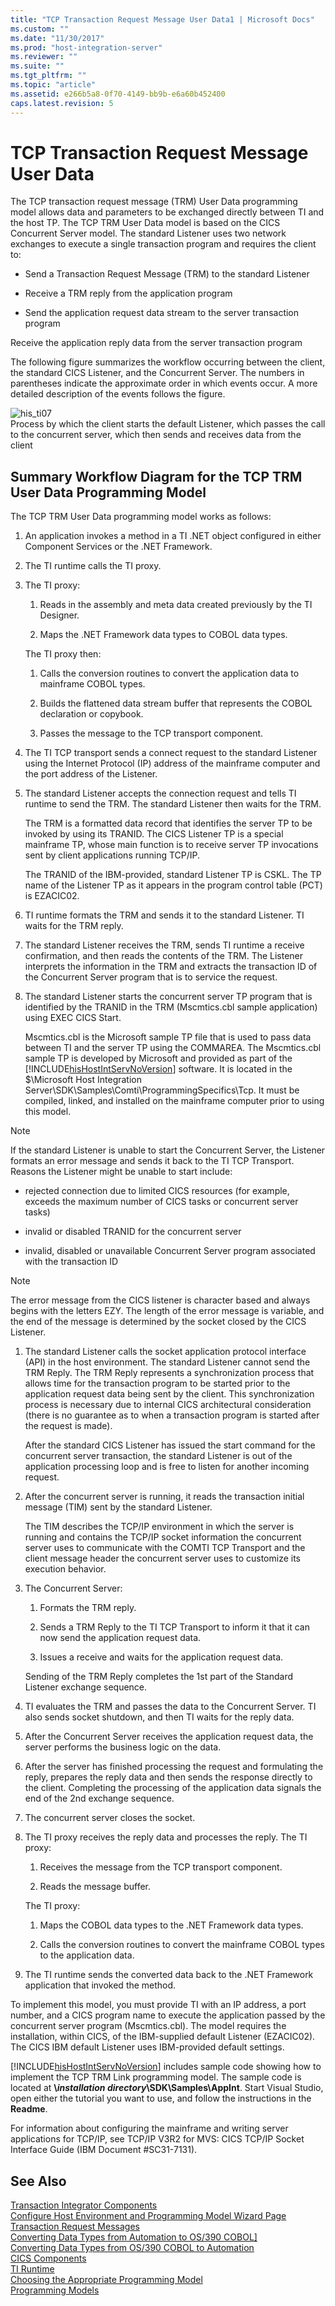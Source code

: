 ```yaml
---
title: "TCP Transaction Request Message User Data1 | Microsoft Docs"
ms.custom: ""
ms.date: "11/30/2017"
ms.prod: "host-integration-server"
ms.reviewer: ""
ms.suite: ""
ms.tgt_pltfrm: ""
ms.topic: "article"
ms.assetid: e266b5a8-0f70-4149-bb9b-e6a60b452400
caps.latest.revision: 5
---
```

# TCP Transaction Request Message User Data
The TCP transaction request message (TRM) User Data programming model allows data and parameters to be exchanged directly between TI and the host TP. The TCP TRM User Data model is based on the CICS Concurrent Server model. The standard Listener uses two network exchanges to execute a single transaction program and requires the client to:  
  
-   Send a Transaction Request Message (TRM) to the standard Listener  
  
-   Receive a TRM reply from the application program  
  
-   Send the application request data stream to the server transaction program  
  
 Receive the application reply data from the server transaction program  
  
 The following figure summarizes the workflow occurring between the client, the standard CICS Listener, and the Concurrent Server. The numbers in parentheses indicate the approximate order in which events occur. A more detailed description of the events follows the figure.  
  
 ![](../core/media/his-ti07.gif "his_ti07")  
Process by which the client starts the default Listener, which passes the call to the concurrent server, which then sends and receives data from the client  
  
## Summary Workflow Diagram for the TCP TRM User Data Programming Model  
 The TCP TRM User Data programming model works as follows:  
  
1.  An application invokes a method in a TI .NET object configured in either Component Services or the .NET Framework.  
  
2.  The TI runtime calls the TI proxy.  
  
3.  The TI proxy:  
  
    1.  Reads in the assembly and meta data created previously by the TI Designer.  
  
    2.  Maps the .NET Framework data types to COBOL data types.  
  
     The TI proxy then:  
  
    1.  Calls the conversion routines to convert the application data to mainframe COBOL types.  
  
    2.  Builds the flattened data stream buffer that represents the COBOL declaration or copybook.  
  
    3.  Passes the message to the TCP transport component.  
  
4.  The TI TCP transport sends a connect request to the standard Listener using the Internet Protocol (IP) address of the mainframe computer and the port address of the Listener.  
  
5.  The standard Listener accepts the connection request and tells TI runtime to send the TRM. The standard Listener then waits for the TRM.  
  
     The TRM is a formatted data record that identifies the server TP to be invoked by using its TRANID. The CICS Listener TP is a special mainframe TP, whose main function is to receive server TP invocations sent by client applications running TCP/IP.  
  
     The TRANID of the IBM-provided, standard Listener TP is CSKL. The TP name of the Listener TP as it appears in the program control table (PCT) is EZACIC02.  
  
6.  TI runtime formats the TRM and sends it to the standard Listener. TI waits for the TRM reply.  
  
7.  The standard Listener receives the TRM, sends TI runtime a receive confirmation, and then reads the contents of the TRM. The Listener interprets the information in the TRM and extracts the transaction ID of the Concurrent Server program that is to service the request.  
  
8.  The standard Listener starts the concurrent server TP program that is identified by the TRANID in the TRM (Mscmtics.cbl sample application) using EXEC CICS Start.  
  
     Mscmtics.cbl is the Microsoft sample TP file that is used to pass data between TI and the server TP using the COMMAREA. The Mscmtics.cbl sample TP is developed by Microsoft and provided as part of the [!INCLUDE[hisHostIntServNoVersion](../includes/hishostintservnoversion-md.md)] software. It is located in the $\Microsoft Host Integration Server\SDK\Samples\Comti\ProgrammingSpecifics\Tcp. It must be compiled, linked, and installed on the mainframe computer prior to using this model.  
  
> [!NOTE]
>  If the standard Listener is unable to start the Concurrent Server, the Listener formats an error message and sends it back to the TI TCP Transport. Reasons the Listener might be unable to start include:  
  
-   rejected connection due to limited CICS resources (for example, exceeds the maximum number of CICS tasks or concurrent server tasks)  
  
-   invalid or disabled TRANID for the concurrent server  
  
-   invalid, disabled or unavailable Concurrent Server program associated with the transaction ID  
  
> [!NOTE]
>  The error message from the CICS listener is character based and always begins with the letters EZY. The length of the error message is variable, and the end of the message is determined by the socket closed by the CICS Listener.  
  
1.  The standard Listener calls the socket application protocol interface (API) in the host environment. The standard Listener cannot send the TRM Reply. The TRM Reply represents a synchronization process that allows time for the transaction program to be started prior to the application request data being sent by the client. This synchronization process is necessary due to internal CICS architectural consideration (there is no guarantee as to when a transaction program is started after the request is made).  
  
     After the standard CICS Listener has issued the start command for the concurrent server transaction, the standard Listener is out of the application processing loop and is free to listen for another incoming request.  
  
2.  After the concurrent server is running, it reads the transaction initial message (TIM) sent by the standard Listener.  
  
     The TIM describes the TCP/IP environment in which the server is running and contains the TCP/IP socket information the concurrent server uses to communicate with the COMTI TCP Transport and the client message header the concurrent server uses to customize its execution behavior.  
  
3.  The Concurrent Server:  
  
    1.  Formats the TRM reply.  
  
    2.  Sends a TRM Reply to the TI TCP Transport to inform it that it can now send the application request data.  
  
    3.  Issues a receive and waits for the application request data.  
  
     Sending of the TRM Reply completes the 1st part of the Standard Listener exchange sequence.  
  
4.  TI evaluates the TRM and passes the data to the Concurrent Server. TI also sends  socket shutdown, and then TI waits for the reply data.  
  
5.  After the Concurrent Server receives the application request data, the server  performs the business logic on the data.  
  
6.  After the server has finished processing the request and formulating the reply, prepares the reply data and then sends the response directly to the client. Completing the processing of the application data signals the end of the 2nd exchange sequence.  
  
7.  The concurrent server closes the socket.  
  
8.  The TI proxy receives the reply data and processes the reply. The TI proxy:  
  
    1.  Receives the message from the TCP transport component.  
  
    2.  Reads the message buffer.  
  
     The TI proxy:  
  
    1.  Maps the COBOL data types to the .NET Framework data types.  
  
    2.  Calls the conversion routines to convert the mainframe COBOL types to the application data.  
  
9. The TI runtime sends the converted data back to the .NET Framework application that invoked the method.  
  
 To implement this model, you must provide TI with an IP address, a port number, and a CICS program name to execute the application passed by the concurrent server program (Mscmtics.cbl). The model requires the installation, within CICS, of the IBM-supplied default Listener (EZACIC02). The CICS IBM default Listener uses IBM-provided default settings.  
  
 [!INCLUDE[hisHostIntServNoVersion](../includes/hishostintservnoversion-md.md)] includes sample code showing how to implement the TCP TRM Link programming model. The sample code is located at **\\***installation directory***\SDK\Samples\AppInt**. Start Visual Studio, open either the tutorial you want to use, and follow the instructions in the **Readme**.  
  
 For information about configuring the mainframe and writing server applications for TCP/IP, see TCP/IP V3R2 for MVS: CICS TCP/IP Socket Interface Guide (IBM Document #SC31-7131).  
  
## See Also  
 [Transaction Integrator Components](../core/transaction-integrator-components2.md)   
 [Configure Host Environment and Programming Model Wizard Page](../core/configure-host-environment-and-programming-model-wizard-page1.md)   
 [Transaction Request Messages](../core/transaction-request-messages1.md)   
 [Converting Data Types from Automation to OS/390 COBOL\]](../core/converting-data-types-from-automation-to-os-390-cobol]1.md)   
 [Converting Data Types from OS/390 COBOL to Automation](../core/converting-data-types-from-os-390-cobol-to-automation1.md)   
 [CICS Components](../core/cics-components2.md)   
 [TI Runtime](../core/ti-runtime1.md)   
 [Choosing the Appropriate Programming Model](../core/choosing-the-appropriate-programming-model2.md)   
 [Programming Models](../core/programming-models1.md)